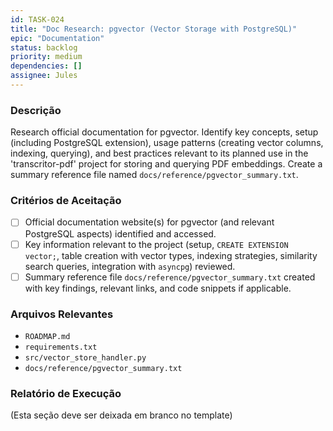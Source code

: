 ```yaml
---
id: TASK-024
title: "Doc Research: pgvector (Vector Storage with PostgreSQL)"
epic: "Documentation"
status: backlog
priority: medium
dependencies: []
assignee: Jules
---
```


### Descrição

Research official documentation for pgvector. Identify key concepts, setup (including PostgreSQL extension), usage patterns (creating vector columns, indexing, querying), and best practices relevant to its planned use in the 'transcritor-pdf' project for storing and querying PDF embeddings. Create a summary reference file named `docs/reference/pgvector_summary.txt`.

### Critérios de Aceitação

- [ ] Official documentation website(s) for pgvector (and relevant PostgreSQL aspects) identified and accessed.
- [ ] Key information relevant to the project (setup, `CREATE EXTENSION vector;`, table creation with vector types, indexing strategies, similarity search queries, integration with `asyncpg`) reviewed.
- [ ] Summary reference file `docs/reference/pgvector_summary.txt` created with key findings, relevant links, and code snippets if applicable.

### Arquivos Relevantes

* `ROADMAP.md`
* `requirements.txt`
* `src/vector_store_handler.py`
* `docs/reference/pgvector_summary.txt`

### Relatório de Execução

(Esta seção deve ser deixada em branco no template)
